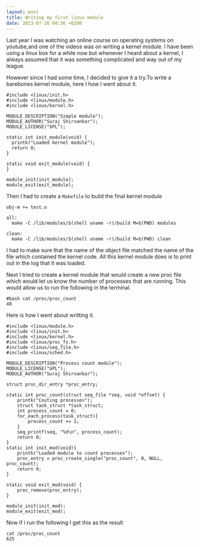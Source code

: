 ```yaml
---
layout: post
title: Writing my first linux module
date: 2023-07-26 00:56 +0200
---
```

Last year I was watching an online course on operating systems on youtube,and one of the videos was on writing a kernel module.
I have been using a linux box for a while now but whenever I heard about a kernel, I always assumed that it was something complicated and way out of my league.

However since I had some time, I decided to give it a try.To write a barebones kernel module, here I how I went about it.
```
#include <linux/init.h>
#include <linux/module.h>
#include <linux/kernel.h>

MODULE_DESCRIPTION("Simple module");
MODULE_AUTHOR("Suraj Shirvankar");
MODULE_LICENSE("GPL");

static int init_module(void) {
  printk("Loaded kernel module");
  return 0;
}

static void exit_module(void) {
}

module_init(init_module);
module_exit(exit_module);
```
Then I had to create a `Makefile` to build the final kernel module

```
obj-m += test.o

all:
  make -C /lib/modules/$(shell uname -r)/build M=$(PWD) modules

clean:
  make -C /lib/modules/$(shell uname -r)/build M=$(PWD) clean
```
I had to make sure that the name of the object file matched the name of the file which contained the kernel code.
All this kernel module does is to print out in the log that it was loaded.

Next I tried to create a kernel module that would create a new proc file which would let us know the number of processes that are running.
This would allow us to run the following in the terminal.
```
#bash cat /proc/proc_count
40
```

Here is how I went about writting it.
```
#include <linux/module.h>
#include <linux/init.h>
#include <linux/kernel.h>
#include <linux/proc_fs.h>
#include <linux/seq_file.h>
#include <linux/sched.h>

MODULE_DESCRIPTION("Process count module");
MODULE_LICENSE("GPL");
MODULE_AUTHOR("Suraj Shirvankar");

struct proc_dir_entry *proc_entry;

static int proc_count(struct seq_file *seq, void *offset) {
	printk("Couting processes");
	struct task_struct *task_struct;
	int process_count = 0;
	for_each_process(task_struct){
		process_count += 1;
	}
	seq_printf(seq, "%d\n", process_count);
	return 0;
}
static int init_mod(void){
	printk("Loaded module to count processes");
	proc_entry = proc_create_single("proc_count", 0, NULL, proc_count);
	return 0;
}

static void exit_mod(void) {
    proc_remove(proc_entry);
}

module_init(init_mod);
module_exit(exit_mod);
```
Now if i run the following I get this as the result
```
cat /proc/proc_count 
625
```

